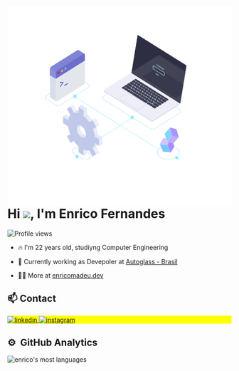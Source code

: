 <img align="right" height="450em" src="./.github/image.png"/>
<h1 align="left">Hi <img src="https://raw.githubusercontent.com/kaueMarques/kaueMarques/master/hi.gif" height="30px">, I'm Enrico Fernandes</h1>
<p align="left"> <img src="https://komarev.com/ghpvc/?username=enricomadeu&color=yellow" alt="Profile views" /> </p>

- 🔥 I'm 22 years old, studiyng Computer Engineering 

- 🔭 Currently working as Devepoler at [Autoglass - Brasil](https://www.autoglass.com.br/)

- 👨‍💻 More at [enricomadeu.dev](https://enricomadeu.dev)

## 📫 Contact

<p align="left" style="background:yellow">
<a href="https://linkedin.com/in/enricomadeufernandes" target="_blank">
  <img align="center" src="https://img.shields.io/badge/-enricomadeufernandes-05122A?style=flat&logo=linkedin" alt="linkedin"/>
</a>
<a href="https://instagram.com/enricomadeu" target="_blank">
 <img align="center" src="https://img.shields.io/badge/-enricomadeu-05122A?style=flat&logo=instagram" alt="instagram"/>
</a>
</p>

## ⚙️ &nbsp;GitHub Analytics
<p align="left">
<img width="400em" src="https://github-readme-stats.vercel.app/api/top-langs/?username=enricomadeu&layout=compact&theme=buefy" alt="enrico's most languages"/>
</p>
